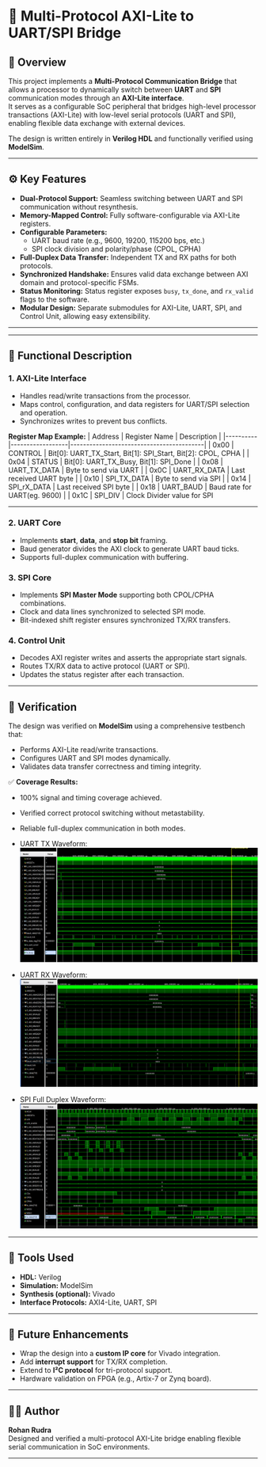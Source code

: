 # 🔗 Multi-Protocol AXI-Lite to UART/SPI Bridge

## 🧭 Overview
This project implements a **Multi-Protocol Communication Bridge** that allows a processor to dynamically switch between **UART** and **SPI** communication modes through an **AXI-Lite interface**.  
It serves as a configurable SoC peripheral that bridges high-level processor transactions (AXI-Lite) with low-level serial protocols (UART and SPI), enabling flexible data exchange with external devices.

The design is written entirely in **Verilog HDL** and functionally verified using **ModelSim**.

---

## ⚙️ Key Features
- **Dual-Protocol Support:** Seamless switching between UART and SPI communication without resynthesis.  
- **Memory-Mapped Control:** Fully software-configurable via AXI-Lite registers.  
- **Configurable Parameters:**
  - UART baud rate (e.g., 9600, 19200, 115200 bps, etc.)
  - SPI clock division and polarity/phase (CPOL, CPHA)
- **Full-Duplex Data Transfer:** Independent TX and RX paths for both protocols.
- **Synchronized Handshake:** Ensures valid data exchange between AXI domain and protocol-specific FSMs.
- **Status Monitoring:** Status register exposes `busy`, `tx_done`, and `rx_valid` flags to the software.
- **Modular Design:** Separate submodules for AXI-Lite, UART, SPI, and Control Unit, allowing easy extensibility.

---


---

## 🧠 Functional Description

### 1. **AXI-Lite Interface**
- Handles read/write transactions from the processor.  
- Maps control, configuration, and data registers for UART/SPI selection and operation.
- Synchronizes writes to prevent bus conflicts.

**Register Map Example:**
| Address | Register Name     | Description                              |
|----------|------------------|------------------------------------------|
| 0x00     | CONTROL          | Bit[0]: UART_TX_Start, Bit[1]: SPI_Start, Bit[2]: CPOL, CPHA   |
| 0x04     | STATUS           | Bit[0]: UART_TX_Busy,  Bit[1]: SPI_Done |
| 0x08     | UART_TX_DATA          | Byte to send via UART                   |
| 0x0C     | UART_RX_DATA          | Last received UART byte                            |
| 0x10     | SPI_TX_DATA         | Byte to send via SPI                |
| 0x14     | SPI_rX_DATA        | Last received SPI byte     |
| 0x18     | UART_BAUD   | Baud rate for UART(eg. 9600)  |
| 0x1C     | SPI_DIV     | Clock Divider value for SPI

---

### 2. **UART Core**
- Implements **start**, **data**, and **stop bit** framing.
- Baud generator divides the AXI clock to generate UART baud ticks.
- Supports full-duplex communication with buffering.

### 3. **SPI Core**
- Implements **SPI Master Mode** supporting both CPOL/CPHA combinations.
- Clock and data lines synchronized to selected SPI mode.
- Bit-indexed shift register ensures synchronized TX/RX transfers.

### 4. **Control Unit**
- Decodes AXI register writes and asserts the appropriate start signals.
- Routes TX/RX data to active protocol (UART or SPI).
- Updates the status register after each transaction.

---

## 🧪 Verification
The design was verified on **ModelSim** using a comprehensive testbench that:
- Performs AXI-Lite read/write transactions.
- Configures UART and SPI modes dynamically.
- Validates data transfer correctness and timing integrity.

✅ **Coverage Results:**
- 100% signal and timing coverage achieved.  
- Verified correct protocol switching without metastability.  
- Reliable full-duplex communication in both modes.
- UART TX Waveform:
![UART_TX_Waveform](https://github.com/RohanRudra/AXI-Lite-to-Multi-Protocol-UART-SPI-Bridge-in-Verilog/blob/master/Images/UART_TX_waveform.png)

- UART RX Waveform:
![UART_RX_Waveform](https://github.com/RohanRudra/AXI-Lite-to-Multi-Protocol-UART-SPI-Bridge-in-Verilog/blob/master/Images/UART_RX_waveform.png)

- SPI Full Duplex Waveform:
![SPI_Waveform](https://github.com/RohanRudra/AXI-Lite-to-Multi-Protocol-UART-SPI-Bridge-in-Verilog/blob/master/Images/SPI_TX%26RX_waveform.png)
---



## 🧰 Tools Used
- **HDL:** Verilog  
- **Simulation:** ModelSim  
- **Synthesis (optional):** Vivado  
- **Interface Protocols:** AXI4-Lite, UART, SPI  

---

## 🚀 Future Enhancements
- Wrap the design into a **custom IP core** for Vivado integration.  
- Add **interrupt support** for TX/RX completion.  
- Extend to **I²C protocol** for tri-protocol support.  
- Hardware validation on FPGA (e.g., Artix-7 or Zynq board).

---

## 👨‍💻 Author
**Rohan Rudra**  
Designed and verified a multi-protocol AXI-Lite bridge enabling flexible serial communication in SoC environments.

---


